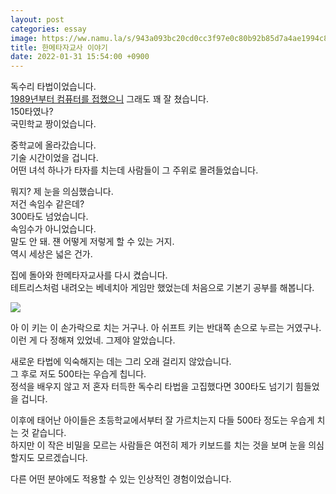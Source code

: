 ```yaml
---
layout: post
categories: essay
image: https://ww.namu.la/s/943a093bc20cd0cc3f97e0c80b92b85d7a4ae1994c8429efff59a23304db9c8c4e2cbfd712128a82e37259f10792fe60105e49d6cf1d6770d2ce18d8bba4e68397463bedb55d597e3bc7b621b7ff3ec727e683dcac268b043fd2341aacdd863a
title: 한메타자교사 이야기
date: 2022-01-31 15:54:00 +0900
---
```

독수리 타법이었습니다.  
[1989년부터 컴퓨터를 접했으니](/essay/2021/08/23/%EC%B2%AB-%EC%BB%B4%ED%93%A8%ED%84%B0%EC%9D%98-%EC%B6%94%EC%96%B5.html) 그래도 꽤 잘 쳤습니다.  
150타였나?  
국민학교 짱이었습니다.

중학교에 올라갔습니다.  
기술 시간이었을 겁니다.  
어떤 녀석 하나가 타자를 치는데 사람들이 그 주위로 몰려들었습니다.

뭐지? 제 눈을 의심했습니다.  
저건 속임수 같은데?  
300타도 넘었습니다.  
속임수가 아니었습니다.  
말도 안 돼. 쟨 어떻게 저렇게 할 수 있는 거지.  
역시 세상은 넓은 건가.

집에 돌아와 한메타자교사를 다시 켰습니다.  
테트리스처럼 내려오는 베네치아 게임만 했었는데 처음으로 기본기 공부를 해봅니다.

![](https://ww.namu.la/s/943a093bc20cd0cc3f97e0c80b92b85d7a4ae1994c8429efff59a23304db9c8c4e2cbfd712128a82e37259f10792fe60105e49d6cf1d6770d2ce18d8bba4e68397463bedb55d597e3bc7b621b7ff3ec727e683dcac268b043fd2341aacdd863a)

아 이 키는 이 손가락으로 치는 거구나. 아 쉬프트 키는 반대쪽 손으로 누르는 거였구나.   
이런 게 다 정해져 있었네. 그제야 알았습니다.

새로운 타법에 익숙해지는 데는 그리 오래 걸리지 않았습니다.  
그 후로 저도 500타는 우습게 칩니다.  
정석을 배우지 않고 저 혼자 터득한 독수리 타법을 고집했다면 300타도 넘기기 힘들었을 겁니다.

이후에 태어난 아이들은 초등학교에서부터 잘 가르치는지 다들 500타 정도는 우습게 치는 것 같습니다.  
하지만 이 작은 비밀을 모르는 사람들은 여전히 제가 키보드를 치는 것을 보며 눈을 의심할지도 모르겠습니다.

다른 어떤 분야에도 적용할 수 있는 인상적인 경험이었습니다.